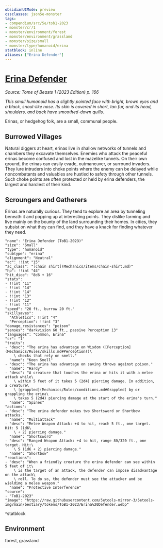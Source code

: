 ```yaml
---
obsidianUIMode: preview
cssclasses: json5e-monster
tags:
- compendium/src/5e/tob1-2023
- monster/cr/1
- monster/environment/forest
- monster/environment/grassland
- monster/size/small
- monster/type/humanoid/erina
statblock: inline
aliases: ["Erina Defender"]
---
```

# [Erina Defender](Mechanics\bestiary\humanoid/erina-defender-tob1-2023.md)
*Source: Tome of Beasts 1 (2023 Edition) p. 166*  

*This small humanoid has a slightly pointed face with bright, brown eyes and a black, snout-like nose. Its skin is covered in short, tan fur, and its head, shoulders, and back have smoothed-down quills.*

Erinas, or hedgehog folk, are a small, communal people.

## Burrowed Villages

Natural diggers at heart, erinas live in shallow networks of tunnels and chambers they excavate themselves. Enemies who attack the peaceful erinas become confused and lost in the mazelike tunnels. On their own ground, the erinas can easily evade, outmaneuver, or surround invaders. They lure intruders into choke points where the enemy can be delayed while noncombatants and valuables are hustled to safety through other tunnels. Such choke points are often protected or held by erina defenders, the largest and hardiest of their kind.

## Scroungers and Gatherers

Erinas are naturally curious. They tend to explore an area by tunneling beneath it and popping up at interesting points. They dislike farming and live mainly on the bounty of the land surrounding their homes. In cities, they subsist on what they can find, and they have a knack for finding whatever they need.

```statblock
"name": "Erina Defender (ToB1-2023)"
"size": "Small"
"type": "humanoid"
"subtype": "erina"
"alignment": "Neutral"
"ac": !!int "15"
"ac_class": "[chain shirt](Mechanics/items/chain-shirt.md)"
"hp": !!int "44"
"hit_dice": "8d6 + 16"
"stats":
- !!int "11"
- !!int "14"
- !!int "14"
- !!int "13"
- !!int "12"
- !!int "11"
"speed": "20 ft., burrow 20 ft."
"skillsaves":
  "Athletics": !!int "4"
  "Perception": !!int "3"
"damage_resistances": "poison"
"senses": "darkvision 60 ft., passive Perception 13"
"languages": "Common, Erina"
"cr": "1"
"traits":
- "desc": "The erina has advantage on Wisdom ([Perception](Mechanics/Rules/skills.md#Perception))\
    \ checks that rely on smell."
  "name": "Keen Smell"
- "desc": "The erina has advantage on saving throws against poison."
  "name": "Hardy"
- "desc": "A creature that touches the erina or hits it with a melee attack while\
    \ within 5 feet of it takes 5 (2d4) piercing damage. In addition, a creature\
    \ [grappled](Mechanics/Rules/conditions.md#Grappled) by or grappling the erina\
    \ takes 5 (2d4) piercing damage at the start of the erina's turn."
  "name": "Spines"
"actions":
- "desc": "The erina defender makes two Shortsword or Shortbow attacks."
  "name": "Multiattack"
- "desc": "Melee Weapon Attack: +4 to hit, reach 5 ft., one target. Hit: 5 (1d6\
    \ + 2) piercing damage."
  "name": "Shortsword"
- "desc": "Ranged Weapon Attack: +4 to hit, range 80/320 ft., one target. Hit:\
    \ 5 (1d6 + 2) piercing damage."
  "name": "Shortbow"
"reactions":
- "desc": "When a friendly creature the erina defender can see within 5 feet of it\
    \ is the target of an attack, the defender can impose disadvantage on the attack\
    \ roll. To do so, the defender must see the attacker and be wielding a melee weapon."
  "name": "Protective Interference"
"source":
- "ToB1-2023"
"image": "https://raw.githubusercontent.com/5etools-mirror-3/5etools-img/main/bestiary/tokens/ToB1-2023/Erina%20Defender.webp"
```
^statblock

## Environment

forest, grassland